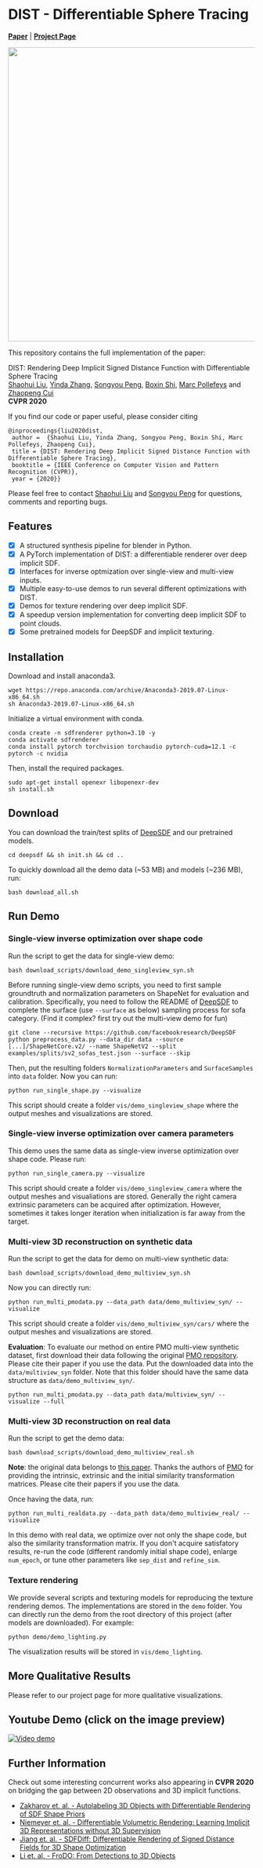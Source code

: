 # DIST - Differentiable Sphere Tracing
[**Paper**](http://openaccess.thecvf.com/content_CVPR_2020/papers/Liu_DIST_Rendering_Deep_Implicit_Signed_Distance_Function_With_Differentiable_Sphere_CVPR_2020_paper.pdf) | [**Project Page**](http://b1ueber2y.me/projects/DIST-Renderer/) <br>

<img src="media/teaser.png" width="600"/>

This repository contains the full implementation of the paper:

DIST: Rendering Deep Implicit Signed Distance Function with Differentiable Sphere Tracing  
[Shaohui Liu](http://b1ueber2y.me/), [Yinda Zhang](https://www.zhangyinda.com/), [Songyou Peng](http://pengsongyou.github.io/), [Boxin Shi](http://ci.idm.pku.edu.cn/), [Marc Pollefeys](https://www.inf.ethz.ch/personal/pomarc/) and [Zhaopeng Cui](https://zhpcui.github.io/)  
**CVPR 2020**  

If you find our code or paper useful, please consider citing
```
@inproceedings{liu2020dist,
 author =  {Shaohui Liu, Yinda Zhang, Songyou Peng, Boxin Shi, Marc Pollefeys, Zhaopeng Cui},
 title = {DIST: Rendering Deep Implicit Signed Distance Function with Differentiable Sphere Tracing},
 booktitle = {IEEE Conference on Computer Vision and Pattern Recognition (CVPR)},
 year = {2020}}
```
Please feel free to contact [Shaohui Liu](mailto:b1ueber2y@gmail.com) and [Songyou Peng](mailto:songyou.pp@gmail.com) for questions, comments and reporting bugs.

## Features

* [x] A structured synthesis pipeline for blender in Python.
* [x] A PyTorch implementation of DIST: a differentiable renderer over deep implicit SDF.
* [x] Interfaces for inverse optmization over single-view and multi-view inputs.
* [x] Multiple easy-to-use demos to run several different optimizations with DIST.
* [x] Demos for texture rendering over deep implicit SDF.
* [x] A speedup version implementation for converting deep implicit SDF to point clouds.
* [x] Some pretrained models for DeepSDF and implicit texturing.

## Installation
Download and install anaconda3.
```
wget https://repo.anaconda.com/archive/Anaconda3-2019.07-Linux-x86_64.sh
sh Anaconda3-2019.07-Linux-x86_64.sh
```
Initialize a virtual environment with conda.
```
conda create -n sdfrenderer python=3.10 -y
conda activate sdfrenderer
conda install pytorch torchvision torchaudio pytorch-cuda=12.1 -c pytorch -c nvidia
```
Then, install the required packages.
```
sudo apt-get install openexr libopenexr-dev
sh install.sh
```
## Download
You can download the train/test splits of [DeepSDF](https://github.com/facebookresearch/DeepSDF) and our pretrained models.
```
cd deepsdf && sh init.sh && cd ..
```
To quickly download all the demo data (~53 MB) and models (~236 MB), run:
```
bash download_all.sh
```
## Run Demo
### Single-view inverse optimization over shape code
Run the script to get the data for single-view demo:
```
bash download_scripts/download_demo_singleview_syn.sh
```
Before running single-view demo scripts, you need to first sample groundtruth and normalization parameters on ShapeNet for evaluation and calibration. Specifically, you need to follow the README of [DeepSDF](https://github.com/facebookresearch/DeepSDF) to complete the surface (use `--surface` as below) sampling process for sofa category. (Find it complex? first try out the multi-view demo for fun)
```
git clone --recursive https://github.com/facebookresearch/DeepSDF
python preprocess_data.py --data_dir data --source [...]/ShapeNetCore.v2/ --name ShapeNetV2 --split examples/splits/sv2_sofas_test.json --surface --skip
```
Then, put the resulting folders `NormalizationParameters` and `SurfaceSamples` into `data` folder. Now you can run:
```
python run_single_shape.py --visualize
```
This script should create a folder `vis/demo_singleview_shape` where the output meshes and visualizations are stored.

### Single-view inverse optimization over camera parameters
This demo uses the same data as single-view inverse optimization over shape code. Please run:
```
python run_single_camera.py --visualize
```
This script should create a folder `vis/demo_singleview_camera` where the output meshes and visualiations are stored. Generally the right camera extrinsic parameters can be acquired after optimization. However, sometimes it takes longer iteration when initialization is far away from the target.

### Multi-view 3D reconstruction on synthetic data
Run the script to get the data for demo on multi-view synthetic data:
```
bash download_scripts/download_demo_multiview_syn.sh
```
Now you can directly run:
```
python run_multi_pmodata.py --data_path data/demo_multiview_syn/ --visualize
```
This script should create a folder `vis/demo_multiview_syn/cars/` where the output meshes and visualizations are stored.

**Evaluation**: To evaluate our method on entire PMO multi-view synthetic dataset, first download their data following the original [PMO repository](https://github.com/chenhsuanlin/photometric-mesh-optim#dataset). Please cite their paper if you use the data. Put the downloaded data into the `data/multiview_syn` folder. Note that this folder should have the same data structure as `data/demo_multiview_syn/`. 
```
python run_multi_pmodata.py --data_path data/multiview_syn/ --visualize --full
```

### Multi-view 3D reconstruction on real data
Run the script to get the demo data:
```
bash download_scripts/download_demo_multiview_real.sh
```
**Note**: the original data belongs to [this paper](https://arxiv.org/abs/1602.02481). Thanks the authors of [PMO](https://arxiv.org/abs/1903.08642) for providing the intrinsic, extrinsic and the initial similarity transformation matrices. Please cite their papers if you use the data.

Once having the data, run:
```
python run_multi_realdata.py --data_path data/demo_multiview_real/ --visualize
```
In this demo with real data, we optimize over not only the shape code, but also the similarity transformation matrix. If you don't acquire satisfatory results, re-run the code (different randomly initial shape code), enlarge `num_epoch`, or tune other parameters like `sep_dist` and `refine_sim`.

### Texture rendering
We provide several scripts and texturing models for reproducing the texture rendering demos. The implementations are stored in the `demo` folder. You can directly run the demo from the root directory of this project (after models are downloaded). For example:
```
python demo/demo_lighting.py
```
The visualization results will be stored in `vis/demo_lighting`.

## More Qualitative Results
Please refer to our project page for more qualitative visualizations.

## Youtube Demo (click on the image preview)
[![Video demo](https://img.youtube.com/vi/KjfNS1mnqoM/0.jpg)](https://www.youtube.com/watch?v=KjfNS1mnqoM)

## Further Information
Check out some interesting concurrent works also appearing in **CVPR 2020** on bridging the gap between 2D observations and 3D implicit functions.
- [Zakharov et. al. - Autolabeling 3D Objects with Differentiable Rendering of SDF Shape Priors](https://arxiv.org/abs/1911.11288)
- [Niemeyer et. al. - Differentiable Volumetric Rendering: Learning Implicit 3D Representations without 3D Supervision](https://arxiv.org/abs/1912.07372)
- [Jiang et. al. - SDFDiff: Differentiable Rendering of Signed Distance Fields for 3D Shape Optimization](https://arxiv.org/abs/1912.07109)
- [Li et. al. - FroDO: From Detections to 3D Objects](https://arxiv.org/abs/2005.05125)

